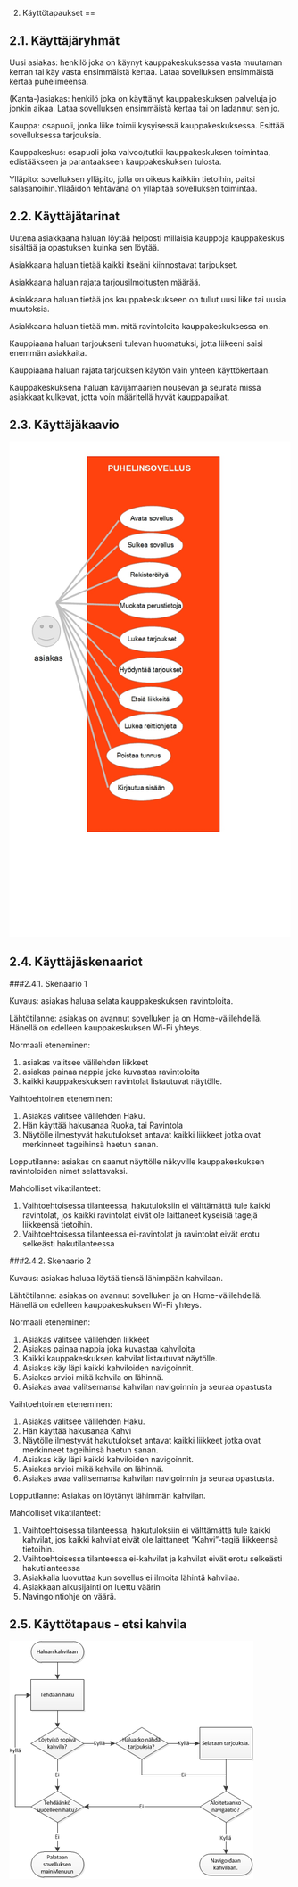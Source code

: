 ﻿2. Käyttötapaukset
==


2.1. Käyttäjäryhmät
--

Uusi asiakas: henkilö joka on käynyt kauppakeskuksessa vasta muutaman kerran tai käy vasta ensimmäistä kertaa. Lataa sovelluksen ensimmäistä kertaa puhelimeensa.

(Kanta-)asiakas: henkilö joka on käyttänyt kauppakeskuksen palveluja jo jonkin aikaa. Lataa sovelluksen ensimmäistä kertaa tai on ladannut sen jo.

Kauppa: osapuoli, jonka liike toimii kysyisessä kauppakeskuksessa. Esittää sovelluksessa tarjouksia.

Kauppakeskus: osapuoli joka valvoo/tutkii kauppakeskuksen toimintaa, edistääkseen ja parantaakseen kauppakeskuksen tulosta.

Ylläpito: sovelluksen ylläpito, jolla on oikeus kaikkiin tietoihin, paitsi salasanoihin.Ylläåidon tehtävänä on ylläpitää sovelluksen toimintaa.


2.2. Käyttäjätarinat
--

Uutena asiakkaana haluan löytää helposti millaisia kauppoja kauppakeskus sisältää ja opastuksen kuinka sen löytää.

Asiakkaana haluan tietää kaikki itseäni kiinnostavat tarjoukset.

Asiakkaana haluan rajata tarjousilmoitusten määrää.

Asiakkaana haluan tietää jos kauppakeskukseen on tullut uusi liike tai uusia muutoksia.

Asiakkaana haluan tietää mm. mitä ravintoloita kauppakeskuksessa on.

Kauppiaana haluan tarjoukseni tulevan huomatuksi, jotta liikeeni saisi enemmän asiakkaita.

Kauppiaana haluan rajata tarjouksen käytön vain yhteen käyttökertaan.

Kauppakeskuksena haluan kävijämäärien nousevan ja seurata missä asiakkaat kulkevat, jotta voin määritellä hyvät kauppapaikat.



2.3. Käyttäjäkaavio
--

![Käyttökaavio](/kayttajakaavio2.jpg)

2.4. Käyttäjäskenaariot
--


###2.4.1. Skenaario 1


Kuvaus: asiakas haluaa selata kauppakeskuksen ravintoloita.


Lähtötilanne: asiakas on avannut sovelluken ja on Home-välilehdellä. Hänellä on edelleen kauppakeskuksen Wi-Fi yhteys.


Normaali eteneminen: 

1. asiakas valitsee välilehden liikkeet
2. asiakas painaa nappia joka kuvastaa ravintoloita
3. kaikki kauppakeskuksen ravintolat listautuvat näytölle.


Vaihtoehtoinen eteneminen: 

1. Asiakas valitsee välilehden Haku.
2. Hän käyttää hakusanaa Ruoka, tai Ravintola
3. Näytölle ilmestyvät hakutulokset antavat kaikki liikkeet jotka ovat merkinneet tageihinsä haetun sanan.


Lopputilanne: asiakas on saanut  näyttölle näkyville kauppakeskuksen ravintoloiden nimet selattavaksi.


Mahdolliset vikatilanteet:

1. Vaihtoehtoisessa tilanteessa, hakutuloksiin ei välttämättä tule kaikki ravintolat, jos kaikki ravintolat eivät ole laittaneet kyseisiä tagejä liikkeensä tietoihin.
2. Vaihtoehtoisessa tilanteessa ei-ravintolat  ja ravintolat eivät erotu selkeästi hakutilanteessa




###2.4.2. Skenaario 2

Kuvaus: asiakas haluaa löytää tiensä lähimpään kahvilaan.


Lähtötilanne:  asiakas on avannut sovelluken ja on Home-välilehdellä. Hänellä on edelleen kauppakeskuksen Wi-Fi yhteys.


Normaali eteneminen: 

1. Asiakas valitsee välilehden liikkeet
2. Asiakas painaa nappia joka kuvastaa kahviloita
3. Kaikki kauppakeskuksen kahvilat listautuvat näytölle.
4. Asiakas käy läpi kaikki kahviloiden navigoinnit.
5. Asiakas arvioi mikä kahvila on lähinnä.
6. Asiakas avaa valitsemansa kahvilan navigoinnin ja seuraa opastusta


Vaihtoehtoinen eteneminen: 

1. Asiakas valitsee välilehden Haku.
2. Hän käyttää hakusanaa Kahvi
3. Näytölle ilmestyvät hakutulokset antavat kaikki liikkeet jotka ovat merkinneet tageihinsä haetun sanan.
4. Asiakas käy läpi kaikki kahviloiden navigoinnit.
5. Asiakas arvioi mikä kahvila on lähinnä.
6. Asiakas avaa valitsemansa kahvilan navigoinnin ja seuraa opastusta.


Lopputilanne: Asiakas on löytänyt lähimmän kahvilan.


Mahdolliset vikatilanteet:

1. Vaihtoehtoisessa tilanteessa, hakutuloksiin ei välttämättä tule kaikki kahvilat, jos kaikki kahvilat eivät ole laittaneet ”Kahvi”-tagiä liikkeensä tietoihin.
2. Vaihtoehtoisessa tilanteessa ei-kahvilat ja kahvilat eivät erotu selkeästi hakutilanteessa
3. Asiakkalla luovuttaa kun sovellus ei ilmoita lähintä kahvilaa.
4. Asiakkaan alkusijainti on luettu väärin
5. Navingointiohje on väärä.


2.5. Käyttötapaus - etsi kahvila
--
![Käyttötapausvuokaavio](/kayttotapaus_etsi_kahvila.png)
